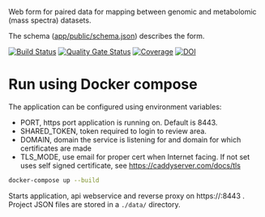 Web form for paired data for mapping between genomic and metabolomic (mass spectra) datasets.

The schema ([app/public/schema.json](app/public/schema.json)) describes the form.

[![Build Status](https://travis-ci.org/iomega/paired-data-form.svg?branch=master)](https://travis-ci.org/iomega/paired-data-form)
[![Quality Gate Status](https://sonarcloud.io/api/project_badges/measure?project=iomega_paired-data-form&metric=alert_status)](https://sonarcloud.io/dashboard?id=iomega_paired-data-form)
[![Coverage](https://sonarcloud.io/api/project_badges/measure?project=iomega_paired-data-form&metric=coverage)](https://sonarcloud.io/dashboard?id=iomega_paired-data-form)
[![DOI](https://zenodo.org/badge/155896083.svg)](https://zenodo.org/badge/latestdoi/155896083)


# Run using Docker compose

The application can be configured using environment variables:
* PORT, https port application is running on. Default is 8443.
* SHARED_TOKEN, token required to login to review area.
* DOMAIN, domain the service is listening for and domain for which certificates are made
* TLS_MODE, use email for proper cert when Internet facing. If not set uses self signed certificate, see https://caddyserver.com/docs/tls

```bash
docker-compose up --build
```

Starts application, api webservice and reverse proxy on https://<DOMAIN>:8443 .
Project JSON files are stored in a `./data/` directory.
